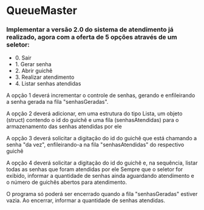 # QueueMaster

<h3>Implementar a versão 2.0 do sistema de atendimento já realizado, agora com a oferta de 5 opções através de um seletor:</h3>
<ul>
  <li>0. Sair</li>
  <li>1. Gerar senha</li>
  <li>2. Abrir guichê</li>
  <li>3. Realizar atendimento</li>
  <li>4. Listar senhas atendidas</li>
 </ul>
<p>A opção 1 deverá incrementar o controle de senhas, gerando e enfileirando a senha gerada na fila "senhasGeradas".</p>
<p>A opção 2 deverá adicionar, em uma estrutura do tipo Lista, um objeto (struct) contendo o id do guichê e uma fila (senhasAtendidas) para o armazenamento das senhas atendidas por ele</p>
<p>A opção 3 deverá solicitar a digitação do id do guichê que está chamando a senha "da vez", enfileirando-a na fila "senhasAtendidas" do respectivo guichê</p>
<p>A opção 4 deverá solicitar a digitação do id do guichê e, na sequência, listar todas as senhas que foram atendidas por ele
Sempre que o seletor for exibido, informar a quantidade de senhas ainda aguardando atendimento e o número de guichês abertos para atendimento.</p>
<p>O programa só poderá ser encerrado quando a fila "senhasGeradas" estiver vazia. Ao encerrar, informar a quantidade de senhas atendidas.</p>


